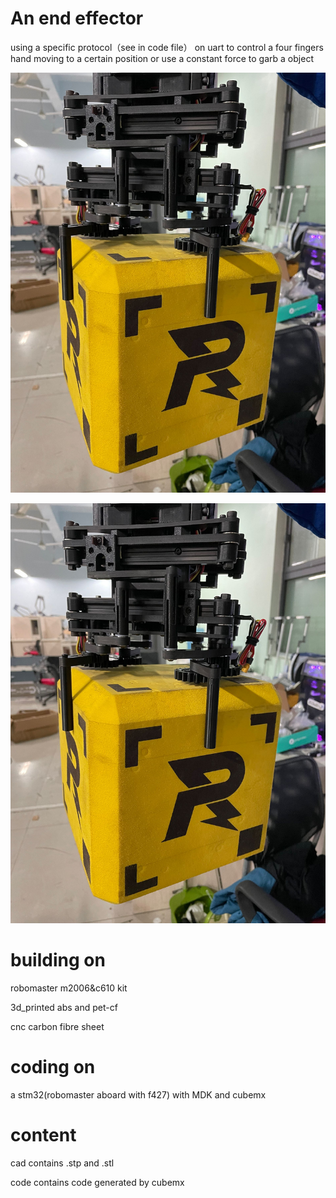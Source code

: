 # An end effector 

using a specific protocol（see in code file） on uart to control a four fingers hand moving to a certain position or use a constant force to garb a object

![claw with a RoboMaster gold ore without ctrl](/cad/img/p1.jpg)

![claw with a RoboMaster gold ore](/cad/img/p1.jpg)

# building on 
robomaster m2006&c610 kit

3d_printed abs and pet-cf

cnc carbon fibre sheet 
            
# coding on 
a stm32(robomaster aboard with f427) with MDK and cubemx 

# content

cad contains .stp and .stl

code contains code generated by cubemx 
